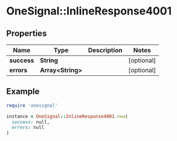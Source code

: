 # OneSignal::InlineResponse4001

## Properties

| Name | Type | Description | Notes |
| ---- | ---- | ----------- | ----- |
| **success** | **String** |  | [optional] |
| **errors** | **Array&lt;String&gt;** |  | [optional] |

## Example

```ruby
require 'onesignal'

instance = OneSignal::InlineResponse4001.new(
  success: null,
  errors: null
)
```

